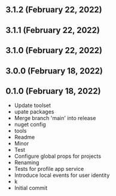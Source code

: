 ## 3.1.2 (February 22, 2022)


## 3.1.1 (February 22, 2022)


## 3.1.0 (February 22, 2022)


## 3.0.0 (February 18, 2022)


## 0.1.0 (February 18, 2022)
  - Update toolset
  - upate packages
  - Merge branch 'main' into release
  - nuget config
  - tools
  - Readme
  - Minor
  - Test
  - Configure global props for projects
  - Renaming
  - Tests for profile app service
  - Introduce local events for user identity
  - k
  - Initial commit


